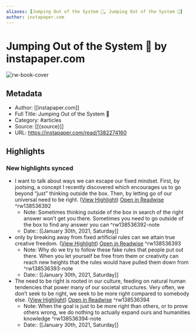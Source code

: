 ```yaml
---
aliases: [Jumping Out of the System 🦘, Jumping Out of the System 🦘]
author: instapaper.com
---
```

# Jumping Out of the System 🦘 by instapaper.com

![rw-book-cover](https://readwise-assets.s3.amazonaws.com/static/images/article4.6bc1851654a0.png)

## Metadata
- Author: [[instapaper.com]]
- Full Title: Jumping Out of the System 🦘
- Category: #articles
- Source: [[{source}]]
- URL: https://instapaper.com/read/1382274160

## Highlights
### New highlights synced
- I want to talk about ways we can escape our fixed mindset. First, by jootsing, a concept I recently discovered which encourages us to go beyond “just” thinking outside the box. Then, by letting go of our universal need to be right. ([View Highlight](https://instapaper.com/read/1382274160/15351726)) [Open in Readwise](https://readwise.io/open/138536392) ^rw138536392
    - Note: Sometimes thinking outside of the box in search of the right answer won’t get you there. Sometimes you need to go outside of the box to find any answer you can ^rw138536392-note
    - Date:: [[January 30th, 2021, Saturday]]
- only by breaking away from fixed artificial rules can we attain true creative freedom. ([View Highlight](https://instapaper.com/read/1382274160/15351741)) [Open in Readwise](https://readwise.io/open/138536393) ^rw138536393
    - Note: Why do we try to follow these fake rules that people put out there. When you let yourself be free from them or creativity can reach new heights that the rules would have pulled them down from ^rw138536393-note
    - Date:: [[January 30th, 2021, Saturday]]
- The need to be right is rooted in our culture, feeding on natural human tendencies that power many of our societal structures. Very often, we don’t seek to be right, we seek to be more right compared to somebody else. ([View Highlight](https://instapaper.com/read/1382274160/15351759)) [Open in Readwise](https://readwise.io/open/138536394) ^rw138536394
    - Note: When the goal is just to be more right than others, or to prove others wrong, we do nothing to actually expand ours and humanities knowledge ^rw138536394-note
    - Date:: [[January 30th, 2021, Saturday]]
